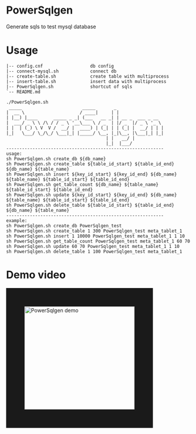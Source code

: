 # PowerSqlgen
Generate sqls to test mysql database

# Usage
```
|-- config.cnf                  db config
|-- connect-mysql.sh            connect db
|-- create-table.sh             create table with multiprocess
|-- insert-table.sh             insert data with multiprocess
|-- PowerSqlgen.sh              shortcut of sqls
`-- README.md
```

```
./PowerSqlgen.sh 
 _____                       _____       _
|  __ \                     / ____|     | |
| |__) |____      _____ _ _| (___   __ _| | __ _  ___ _ __
|  ___/ _ \ \ /\ / / _ \ '__\___ \ / _  | |/ _  |/ _ \ '_ \
| |  | (_) \ V  V /  __/ |  ____) | (_| | | (_| |  __/ | | |
|_|   \___/ \_/\_/ \___|_| |_____/ \__, |_|\__, |\___|_| |_|
                                      | |   __/ |
                                      |_|  |___/
------------------------------------------------------------
usage:
sh PowerSqlgen.sh create_db ${db_name}
sh PowerSqlgen.sh create_table ${table_id_start} ${table_id_end} ${db_name} ${table_name}
sh PowerSqlgen.sh insert ${key_id_start} ${key_id_end} ${db_name} ${table_name} ${table_id_start} ${table_id_end}
sh PowerSqlgen.sh get_table_count ${db_name} ${table_name} ${table_id_start} ${table_id_end}
sh PowerSqlgen.sh update ${key_id_start} ${key_id_end} ${db_name} ${table_name} ${table_id_start} ${table_id_end}
sh PowerSqlgen.sh delete_table ${table_id_start} ${table_id_end} ${db_name} ${table_name}
------------------------------------------------------------
example:
sh PowerSqlgen.sh create_db PowerSqlgen_test
sh PowerSqlgen.sh create_table 1 300 PowerSqlgen_test meta_tablet_1
sh PowerSqlgen.sh insert 1 10000 PowerSqlgen_test meta_tablet_1 1 10
sh PowerSqlgen.sh get_table_count PowerSqlgen_test meta_tablet_1 60 70
sh PowerSqlgen.sh update 60 70 PowerSqlgen_test meta_tablet_1 1 10
sh PowerSqlgen.sh delete_table 1 100 PowerSqlgen_test meta_tablet_1

```

# Demo video
<a href="https://www.youtube.com/watch?v=U5ShNmZpl98&feature=youtu.be" target="_blank"><img src="https://github.com/youngyangyang04/PowerSqlgen/blob/master/images/MacHi%202018-10-21%2010-46-37.png" alt="PowerSqlgen demo" width="300" height="280" border="50" /></a> 
